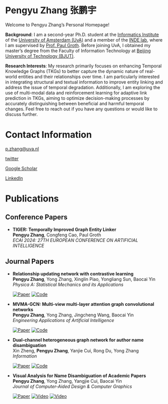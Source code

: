 # Pengyu Zhang 张鹏宇

Welcome to Pengyu Zhang’s Personal Homepage!

**Background**: I am a second-year Ph.D. student at the [Informatics Institute](https://ivi.uva.nl/) of the [University of Amsterdam (UvA)](https://www.uva.nl/en) and a member of the [INDE lab](https://indelab.org/), where I am supervised by [Prof. Paul Groth](https://pgroth.com/). Before joining UvA, I obtained my master’s degree from the Faculty of Information Technology at [Beijing University of Technology (BJUT)](https://english.bjut.edu.cn/).

**Research Interests**: My research primarily focuses on enhancing Temporal Knowledge Graphs (TKGs) to better capture the dynamic nature of real-world entities and their relationships over time. I am particularly interested in integrating structural and textual information to improve entity linking and address the issue of temporal degradation. Additionally, I am exploring the use of multi-modal data and reinforcement learning for adaptive link prediction in TKGs, aiming to optimize decision-making processes by accurately distinguishing between beneficial and harmful temporal changes. Feel free to reach out if you have any questions or would like to discuss further.

# Contact Information

[p.zhang@uva.nl](mailto:p.zhang@uva.nl)

[twitter](https://x.com/pengyu_z)

[Google Scholar](https://scholar.google.com/citations?user=xH7mJ-0AAAAJ&hl=en)

[LinkedIn](https://www.linkedin.com/in/pengyuzhang03)

# Publications

## Conference Papers

- **TIGER: Temporally Improved Graph Entity Linker**  
  **Pengyu Zhang**, Congfeng Cao, Paul Groth  
  *ECAI 2024: 27TH EUROPEAN CONFERENCE ON ARTIFICIAL INTELLIGENCE*



## Journal Papers

- **Relationship updating network with contrastive learning**  
  **Pengyu Zhang**, Yong Zhang, Xinglin Piao, Yongliang Sun, Baocai Yin  
  *Physica A: Statistical Mechanics and its Applications*

  [![Paper](https://img.shields.io/badge/Paper-gray)](https://pengyu-zhang.github.io/assets/pdf/Relationship_updating_network_with_contrastive_learning.pdf)
  [![Code](https://img.shields.io/badge/Code-gray)](https://github.com/pengyu-zhang/RUNCL-Relationship-Updating-Network-with-Contrastive-Learning)

- **MVMA-GCN: Multi-view multi-layer attention graph convolutional networks**  
  **Pengyu Zhang**, Yong Zhang, Jingcheng Wang, Baocai Yin  
  *Engineering Applications of Artificial Intelligence*

  [![Paper](https://img.shields.io/badge/Paper-gray)](https://pengyu-zhang.github.io/assets/pdf/MVMA-GCN_Multi-view_multi-layer_attention_graph_convolutional_networks.pdf)
  [![Code](https://img.shields.io/badge/Code-gray)](https://github.com/pengyu-zhang/MVMA-GCN)

- **Dual-channel heterogeneous graph network for author name disambiguation**  
  Xin Zheng, **Pengyu Zhang**, Yanjie Cui, Rong Du, Yong Zhang  
  *Information*

  [![Paper](https://img.shields.io/badge/Paper-gray)](https://pengyu-zhang.github.io/assets/pdf/Dual-Channel_Heterogeneous_Graph_Network_for_Author_Name_Disambiguation.pdf)
  [![Code](https://img.shields.io/badge/Code-gray)](https://github.com/pengyu-zhang/Dual-channel-Heterogeneous-Graph-Network-for-Author-Name-Disambiguation)

- **Visual Analysis for Name Disambiguation of Academic Papers**  
  **Pengyu Zhang**, Yong Zhang, Yangjie Cui, Baocai Yin  
  *Journal of Computer-Aided Design & Computer Graphics*

  [![Paper](https://img.shields.io/badge/Paper-gray)](https://pengyu-zhang.github.io/assets/pdf/Visual_Analysis_for_Name_Disambiguation_of_Academic_Papers.pdf)
  [![Video](https://img.shields.io/badge/Video-gray)](https://youtu.be/sZGQ9jVOcU0?si=nXcT5z_ealmEVFUu)
  [![Video](https://img.shields.io/badge/Video-gray)](https://www.bilibili.com/video/BV1QM4m1k77Q/?share_source=copy_web&vd_source=0f0c53b1336c0b7fd125e87e18787003)

<!--
  [![Paper](https://img.shields.io/badge/Paper-gray)](https://example.com/paper)
  [![Appendix](https://img.shields.io/badge/Appendix-gray)](https://example.com/appendix)
  [![Reviews](https://img.shields.io/badge/Reviews-gray)](https://example.com/reviews)
  [![Code](https://img.shields.io/badge/Code-gray)](https://example.com/code)
  [![Video](https://img.shields.io/badge/Video-gray)](https://example.com/video)
  [![Slides](https://img.shields.io/badge/Slides-gray)](https://example.com/slides)
  [![Poster](https://img.shields.io/badge/Poster-gray)](https://example.com/poster)
  [![bibTeX](https://img.shields.io/badge/bibTeX-gray)](https://example.com/bibtex)
-->
